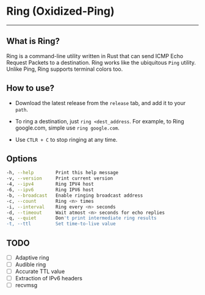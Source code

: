 # Ring (Oxidized-Ping)

---

## What is Ring?

Ring is a command-line utility written in Rust that can send ICMP Echo Request Packets to a 
destination. Ring works like the ubiquitous `Ping` utility. Unlike Ping, Ring supports terminal
colors too. 

## How to use?

- Download the latest release from the `release` tab, and add it to your `path`.

- To ring a destination, just `ring <dest_address`. For example, to Ring google.com, simple use `ring google.com`.

- Use `CTLR + C` to stop ringing at any time.

## Options

```zsh
-h, --help        Print this help message
-v, --version     Print current version
-4, --ipv4        Ring IPV4 host
-6, --ipv6        Ring IPV6 host
-b, --broadcast   Enable ringing broadcast address
-c, --count       Ring <n> times
-i, --interval    Ring every <n> seconds
-d, --timeout     Wait atmost <n> seconds for echo replies
-q, --quiet       Don't print intermediate ring results
-t, --ttl         Set time-to-live value
```

## TODO

- [ ] Adaptive ring
- [ ] Audible ring
- [ ] Accurate TTL value
- [ ] Extraction of IPv6 headers
- [ ] recvmsg
